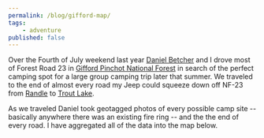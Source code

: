 ```yaml
---
permalink: /blog/gifford-map/
tags:
    - adventure
published: false
---
```


Over the Fourth of July weekend last year [Daniel Betcher][daniel] and I drove most of
Forest Road 23 in [Gifford Pinchot National Forest][gifford] in search of the
perfect camping spot for a large group camping trip later that summer. We
traveled to the end of almost every road my Jeep could squeeze down off NF-23
from [Randle][randle] to [Trout Lake][troutlake].

As we traveled Daniel took geotagged photos of every possible camp site --
basically anywhere there was an existing fire ring -- and the the end of every
road. I have aggregated all of the data into the map below.

<div class="clearfix">
    <div class="col-md-8" id="map-canvas" style="height: 450px"></div>
    <div class="col-md-4" id="map-data"></div>
</div>
<script src="https://maps.googleapis.com/maps/api/js"></script>
<script>
    function displayFeature(feature) {
        var time = feature.getProperty("time");
        var description = feature.getProperty("description");
        var photos = feature.getProperty("photos");
        var latitude = feature.getGeometry().get().lat();
        var longitude = feature.getGeometry().get().lng();

        var url = "http://jesterpm.net/blog/gifford-map/#" + feature.getId();

        html = "<table class=\"table\"><tr>"
        + "<th>Waypoint</th><td><a href=\"" + url + "\">" + feature.getId() + "</a></td></tr>"
        + "<th>Last Visit</th><td>" + new Date(time).toLocaleString() + "</td></tr>"
        + "<tr><th>Latitude</th><td>" + latitude + "</td></tr>"
        + "<tr><th>Longitude</th><td>" + longitude + "</td></tr></table>";

        if (description) {
            html += "<p>" + description + "</p>";
        }

        for (var i = 0; i < photos.length; i++) {
            html += "<a class=\"js-thumbnail\" href=\"http://photos.jesterpm.net/gifford-map/images/" + photos[i] + "\">";
            html += "<img src=\"http://photos.jesterpm.net/gifford-map/thumbs/" + photos[i] + "\" class=\"img-thumbnail\" /></a> "
        }

        document.getElementById('map-data').innerHTML = html;

        $('#map-data a.js-thumbnail').click(fullscreenClick);
    }

    function initialize() {
        var mapCanvas = document.getElementById('map-canvas');
        var mapOptions = {
            center: new google.maps.LatLng(46.28371445462108, -121.64621355012059),
            zoom: 13,
            mapTypeId: google.maps.MapTypeId.TERRAIN
        }
        var map = new google.maps.Map(mapCanvas, mapOptions);
        var features = map.data.loadGeoJson('/blog/gifford-map/gifford-data.geojson');


        map.data.addListener('click', function(event) {
            window.location.hash = event.feature.getId();
            displayFeature(event.feature);
        });

        google.maps.event.addListenerOnce(map, 'idle', function() {
            var currentFeature = map.data.getFeatureById('104');
            if (window.location.hash) {
                var selected = map.data.getFeatureById(window.location.hash.substring(1));
                if (selected) {
                    currentFeature = selected;
                }
            }
            map.setCenter(currentFeature.getGeometry().get());
            displayFeature(currentFeature);
        });
    }
    google.maps.event.addDomListener(window, 'load', initialize);
</script>

[daniel]: https://twitter.com/danielbetcher
[gifford]: http://www.fs.usda.gov/giffordpinchot/
[randle]: http://goo.gl/maps/XnrXA
[troutlake]: http://goo.gl/maps/dwDcx
